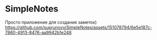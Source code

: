 # SimpleNotes
Просто приложение для создания заметок)
https://github.com/suprunovv/SimpleNotes/assets/151078794/6e5e187c-7860-4913-8476-aa9942b1e248

